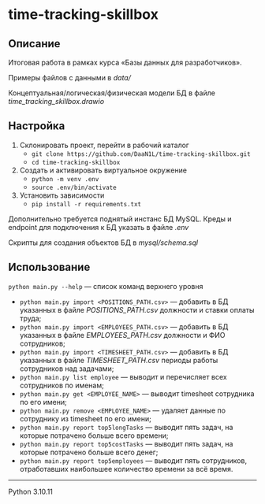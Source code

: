 # time-tracking-skillbox

## Описание

Итоговая работа в рамках курса «Базы данных для разработчиков».

Примеры файлов с данными в *data/*

Концептуальная/логическая/физическая модели БД в файле *time_tracking_skillbox.drawio*

## Настройка
1. Склонировать проект, перейти в рабочий каталог
   * `git clone https://github.com/DaaN1L/time-tracking-skillbox.git`
   * `cd time-tracking-skillbox`
3. Создать и активировать виртуальное окружение
   * `python -m venv .env`
   * `source .env/bin/activate`
4. Установить зависимости
   * `pip install -r requirements.txt`
  
Дополнительно требуется поднятый инстанс БД MySQL.
Креды и endpoint для подключения к БД указать в файле *.env*

Скрипты для создания объектов БД в *mysql/schema.sql*


## Использование

`python main.py --help` — список команд верхнего уровня

* `python main.py import <POSITIONS_PATH.csv>` — добавить в БД указанных в файле *POSITIONS_PATH.csv* должности и ставки оплаты труда;
* `python main.py import <EMPLOYEES_PATH.csv>` — добавить в БД указанных в файле *EMPLOYEES_PATH.csv* должности и ФИО сотрудников;
* `python main.py import <TIMESHEET_PATH.csv>` — добавить в БД указанных в файле *TIMESHEET_PATH.csv* периоды работы сотрудников над задачами;
* `python main.py list employee` — выводит и перечисляет всех сотрудников по именам;
* `python main.py get <EMPLOYEE_NAME>` — выводит timesheet сотрудника по его имени;
* `python main.py remove <EMPLOYEE_NAME>` — удаляет данные по сотруднику из timesheet по его имени;
* `python main.py report top5longTasks` — выводит пять задач, на которые потрачено больше всего времени;
* `python main.py report top5costTasks` — выводит пять задач, на которые потрачено больше всего денег;
* `python main.py report top5employees` — выводит пять сотрудников, отработавших наибольшее количество времени за всё время.


---
Python 3.10.11

